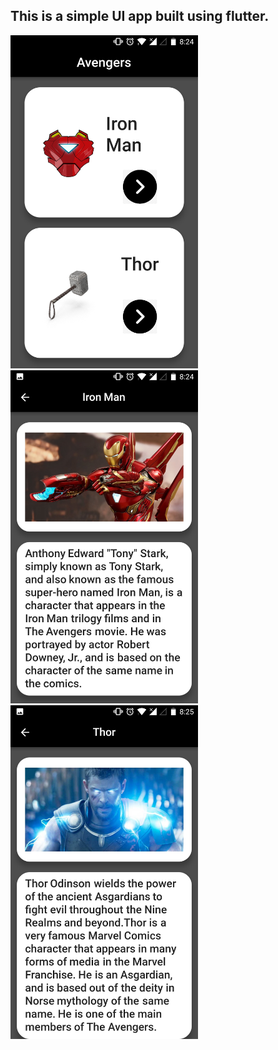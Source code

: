 This is a simple UI app built using flutter.
---
<img src = "Display Images/Screenshot_20190403-082447.jpg" width = "300">
<img src = "Display Images/Screenshot_20190403-082458.jpg" width = "300">
<img src = "Display Images/Screenshot_20190403-082550.jpg" width = "300">
